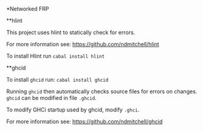 *Networked FRP

**hlint

This project uses hlint to statically check for errors.

For more information see:
https://github.com/ndmitchell/hlint

To install Hlint run `cabal install hlint`

**ghcid

To install `ghcid` run:
`cabal install ghcid`

Running `ghcid` then automatically checks source files for errors on changes.
`ghcid` can be modified in file `.ghcid`.

To modify GHCi startup used by ghcid, modify `.ghci`.

For more information see:
https://github.com/ndmitchell/ghcid



